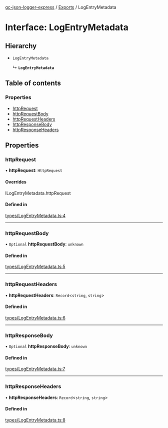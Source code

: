 [gc-json-logger-express](../README.md) / [Exports](../modules.md) / LogEntryMetadata

# Interface: LogEntryMetadata

## Hierarchy

- `LogEntryMetadata`

  ↳ **`LogEntryMetadata`**

## Table of contents

### Properties

- [httpRequest](LogEntryMetadata.md#httprequest)
- [httpRequestBody](LogEntryMetadata.md#httprequestbody)
- [httpRequestHeaders](LogEntryMetadata.md#httprequestheaders)
- [httpResponseBody](LogEntryMetadata.md#httpresponsebody)
- [httpResponseHeaders](LogEntryMetadata.md#httpresponseheaders)

## Properties

### httpRequest

• **httpRequest**: `HttpRequest`

#### Overrides

ILogEntryMetadata.httpRequest

#### Defined in

[types/LogEntryMetadata.ts:4](https://github.com/igrek8/gc-json-logger-express/blob/2228b6c/src/types/LogEntryMetadata.ts#L4)

___

### httpRequestBody

• `Optional` **httpRequestBody**: `unknown`

#### Defined in

[types/LogEntryMetadata.ts:5](https://github.com/igrek8/gc-json-logger-express/blob/2228b6c/src/types/LogEntryMetadata.ts#L5)

___

### httpRequestHeaders

• **httpRequestHeaders**: `Record`<`string`, `string`\>

#### Defined in

[types/LogEntryMetadata.ts:6](https://github.com/igrek8/gc-json-logger-express/blob/2228b6c/src/types/LogEntryMetadata.ts#L6)

___

### httpResponseBody

• `Optional` **httpResponseBody**: `unknown`

#### Defined in

[types/LogEntryMetadata.ts:7](https://github.com/igrek8/gc-json-logger-express/blob/2228b6c/src/types/LogEntryMetadata.ts#L7)

___

### httpResponseHeaders

• **httpResponseHeaders**: `Record`<`string`, `string`\>

#### Defined in

[types/LogEntryMetadata.ts:8](https://github.com/igrek8/gc-json-logger-express/blob/2228b6c/src/types/LogEntryMetadata.ts#L8)
